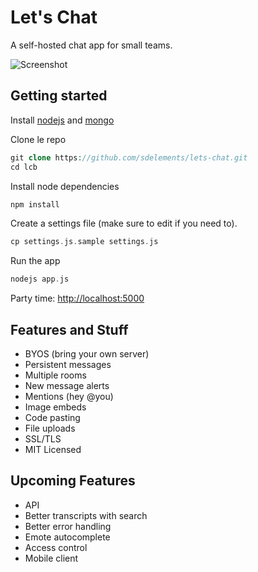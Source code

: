 # **Let's Chat**

A self-hosted chat app for small teams.

![Screenshot](http://i.imgur.com/djnd0Uk.png)

## Getting started

Install [nodejs](https://github.com/joyent/node/wiki/Installation) and [mongo](http://www.mongodb.org/display/DOCS/Quickstart)

Clone le repo

```php
git clone https://github.com/sdelements/lets-chat.git
cd lcb
```

Install node dependencies

```php
npm install
```

Create a settings file (make sure to edit if you need to). 

```php
cp settings.js.sample settings.js
```

Run the app

```php
nodejs app.js
```

Party time: [http://localhost:5000](http://localhost:5000)

## Features and Stuff

* BYOS (bring your own server)
* Persistent messages
* Multiple rooms
* New message alerts
* Mentions (hey @you)
* Image embeds
* Code pasting
* File uploads
* SSL/TLS
* MIT Licensed

## Upcoming Features

* API
* Better transcripts with search
* Better error handling
* Emote autocomplete
* Access control
* Mobile client
